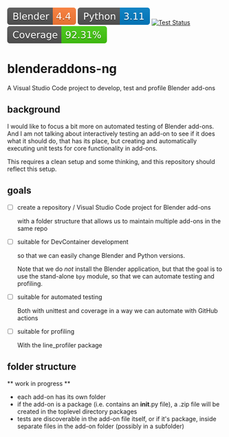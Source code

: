 ![Blender](blender-version.svg) ![Python](python.svg) [![Test Status](https://github.com/varkenvarken/blenderaddons-ng/actions/workflows/test_all.yml/badge.svg)](https://github.com/varkenvarken/blenderaddons-ng/actions/workflows/test_all.yml) ![Coverage](coverage.svg)

# blenderaddons-ng

A Visual Studio Code project to develop, test and profile Blender add-ons

## background

I would like to focus a bit more on automated testing of Blender add-ons.
And I am not talking about interactively testing an add-on to see if it does what it should do,
that has its place, but creating and automatically executing unit tests for core functionality in add-ons.

This requires a clean setup and some thinking, and this repository should reflect this setup.

## goals

- [ ] create a repository / Visual Studio Code project for Blender add-ons

  with a folder structure that allows us to maintain multiple add-ons in the same repo

- [ ] suitable for DevContainer development

  so that we can easily change Blender and Python versions.

  Note that we do *not* install the Blender application, but that the goal is to use the stand-alone `bpy` module, so that we can automate testing and profiling.

- [ ] suitable for automated testing

  Both with unittest and coverage in a way we can automate with GitHub actions

- [ ] suitable for profiling

  With the line_profiler package

## folder structure

** work in progress **

- each add-on has its own folder
- if the add-on is a package (i.e. contains an __init__.py file), a .zip file will be created in the toplevel directory packages
- tests are discoverable in the add-on file itself, or if it's package, inside separate files in the add-on folder (possibly in a subfolder)

